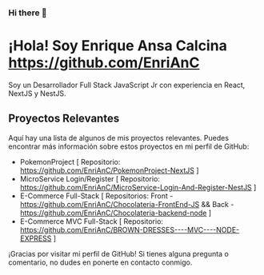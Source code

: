 ### Hi there 👋

<!--
**EnriAnC/EnriAnC** is a ✨ _special_ ✨ repository because its `README.md` (this file) appears on your GitHub profile.

Here are some ideas to get you started:

- 🔭 I’m currently working on ...
- 🌱 I’m currently learning ...
- 👯 I’m looking to collaborate on ...
- 🤔 I’m looking for help with ...
- 💬 Ask me about ...
- 📫 How to reach me: ...
- 😄 Pronouns: ...
- ⚡ Fun fact: ...
-->

# ¡Hola! Soy Enrique Ansa Calcina https://github.com/EnriAnC

Soy un Desarrollador Full Stack JavaScript Jr con experiencia en React, NextJS y NestJS.

## Proyectos Relevantes

Aquí hay una lista de algunos de mis proyectos relevantes. Puedes encontrar más información sobre estos proyectos en mi perfil de GitHub:

- PokemonProject [ Repositorio: https://github.com/EnriAnC/PokemonProject-NextJS ]
- MicroService Login/Register [ Repositorio: https://github.com/EnriAnC/MicroService-Login-And-Register-NestJS ]
- E-Commerce Full-Stack [ Repositorios: Front - https://github.com/EnriAnC/Chocolateria-FrontEnd-JS && Back - https://github.com/EnriAnC/Chocolateria-backend-node ]
- E-Commerce MVC Full-Stack [ Repositorio: https://github.com/EnriAnC/BROWN-DRESSES----MVC----NODE-EXPRESS ]

¡Gracias por visitar mi perfil de GitHub! Si tienes alguna pregunta o comentario, no dudes en ponerte en contacto conmigo.
